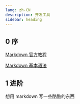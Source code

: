 ```yaml
---
lang: zh-CN
description: 开发工具
sidebar: heading
---
```


## 0 序

[Markdown 官方教程](https://markdown.com.cn/)

[Markdown 基本语法](https://markdown.com.cn/basic-syntax/)

## 1 进阶

想用 markdown 写一些酷酷的东西
